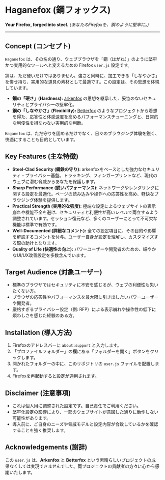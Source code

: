 # Haganefox (鋼フォックス)

**Your Firefox, forged into steel.**
*(あなたのFirefoxを、鋼のように堅牢に。)*

---

## Concept (コンセプト)

`Haganefox` は、その名の通り、ウェブブラウザを「鋼（はがね）」のように堅牢かつ実用的なツールへと変えるための Firefox `user.js` 設定です。

鋼は、ただ硬いだけではありません。強さと同時に、加工できる「しなやかさ」を併せ持ち、実用的な道具の素材として最適です。この設定は、その思想を体現しています。

* **鋼の「硬さ」(Hardness):** [arkenfox](https://github.com/arkenfox/user.js) の思想を継承した、妥協のないセキュリティとプライバシーの堅牢化。
* **鋼の「しなやかさ」(Flexibility):** [Betterfox](https://github.com/yokoffing/Betterfox) のようなプロジェクトから着想を得た、応答性と体感速度を高めるパフォーマンスチューニングと、日常的な利便性を損なわない実用的な判断。

`Haganefox` は、ただ守りを固めるだけでなく、日々のブラウジング体験を鋭く、快適にすることも目的としています。

## Key Features (主な特徴)

* **Steel-Clad Security (鋼鉄の守り):** arkenfoxをベースとした強力なセキュリティ・プライバシー基盤。トラッキング、フィンガープリントなど、現代のウェブに潜む脅威からあなたを保護します。
* **Sharp Performance (鋭いパフォーマンス):** ネットワークやレンダリングに関する設定を最適化。ページの読み込みや操作への応答性を高め、軽快なブラウジング体験を提供します。
* **Practical Strength (実用的な強度):** 極端な設定によるウェブサイトの表示崩れや機能不全を避け、セキュリティと利便性が高いレベルで両立するよう調整されています。セッション復元など、多くのユーザーにとって不可欠な機能は標準で有効です。
* **Well-Documented (詳細なコメント):** 全ての設定項目に、その目的や影響を解説するコメントを付与。ユーザー自身が設定を理解し、カスタマイズする際の助けとなります。
* **Quality of Life (快適性の向上):** パワーユーザーや開発者のための、細やかなUI/UX改善設定を多数含んでいます。

## Target Audience (対象ユーザー)

* 標準のブラウザではセキュリティに不安を感じるが、ウェブの利便性も失いたくない方。
* ブラウザの応答性やパフォーマンスを最大限に引き出したいパワーユーザーや開発者。
* 厳格すぎるプライバシー設定（例: RFP）による表示崩れや操作性の低下に煩わしさを感じた経験のある方。

## Installation (導入方法)

1.  Firefoxのアドレスバーに `about:support` と入力します。
2.  「プロファイルフォルダー」の欄にある「フォルダーを開く」ボタンをクリックします。
3.  開かれたフォルダーの中に、このリポジトリの `user.js` ファイルを配置します。
4.  Firefoxを再起動すると設定が適用されます。

## Disclaimer (注意事項)

* これは個人用に調整された設定です。自己責任でご利用ください。
* 堅牢化設定の影響により、一部のウェブサイトが意図した通りに動作しない可能性があります。
* 導入前に、ご自身のニーズや脅威モデルと設定内容が合致しているかを確認することを強く推奨します。

## Acknowledgements (謝辞)

この `user.js` は、**Arkenfox** と **Betterfox** という素晴らしいプロジェクトの成果なくしては実現できませんでした。両プロジェクトの貢献者の方々に心から感謝いたします。
